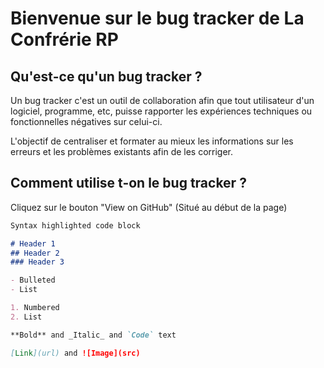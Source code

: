 # Bienvenue sur le bug tracker de La Confrérie RP

## Qu'est-ce qu'un bug tracker ?
Un bug tracker c'est un outil de collaboration afin que tout utilisateur d'un logiciel, programme, etc, puisse rapporter les expériences techniques ou fonctionnelles négatives sur celui-ci.

L'objectif de centraliser et formater au mieux les informations sur les erreurs et les problèmes existants afin de les corriger.

## Comment utilise t-on le bug tracker ?
Cliquez sur le bouton "View on GitHub" (Situé au début de la page)


```markdown
Syntax highlighted code block

# Header 1
## Header 2
### Header 3

- Bulleted
- List

1. Numbered
2. List

**Bold** and _Italic_ and `Code` text

[Link](url) and ![Image](src)
```
